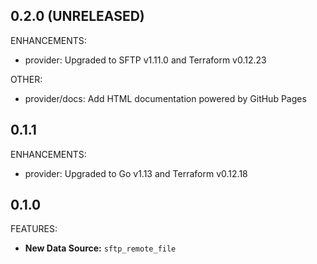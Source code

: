 ## 0.2.0 (UNRELEASED)

ENHANCEMENTS:

* provider: Upgraded to SFTP v1.11.0 and Terraform v0.12.23

OTHER:

* provider/docs: Add HTML documentation powered by GitHub Pages

## 0.1.1

ENHANCEMENTS:

* provider: Upgraded to Go v1.13 and Terraform v0.12.18

## 0.1.0

FEATURES:

* **New Data Source:** `sftp_remote_file`

